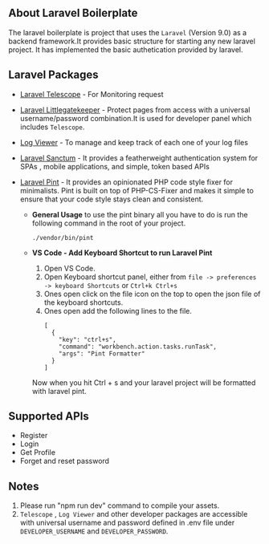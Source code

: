 ## About Laravel Boilerplate

The laravel boilerplate is project that uses the `Laravel` (Version 9.0) as a backend framework.It provides basic structure for starting any new laravel project.
It has implemented the basic authetication provided by laravel.


## Laravel Packages

- [Laravel Telescope](https://laravel.com/docs/9.x/telescope) - For Monitoring request
- [Laravel Littlegatekeeper](https://github.com/spatie/laravel-littlegatekeeper) - Protect pages from access with a universal username/password combination.It is used for developer panel which includes `Telescope`.
- [Log Viewer](https://github.com/ARCANEDEV/LogViewer) - To manage and keep track of each one of your log files
- [Laravel Sanctum](https://laravel.com/docs/9.x/sanctum) - It provides a featherweight authentication system for SPAs , mobile applications, and simple, token based APIs
- [Laravel Pint](https://laravel.com/docs/9.x/pint) - It provides an opinionated PHP code style fixer for minimalists. Pint is built on top of PHP-CS-Fixer and makes it simple to ensure that your code style stays clean and consistent.
	
	- __General Usage__
		to use the pint binary all you have to do is run the following command in the root of your project.
		```
		./vendor/bin/pint
		```
	
	- __VS Code - Add Keyboard Shortcut to run Laravel Pint__
        1. Open VS Code.
		2. Open Keyboard shortcut panel, either from `file -> preferences -> keyboard Shortcuts` or `Ctrl+k Ctrl+s`
		3. Ones open click on the file icon on the top to open the json file of the keyboard shortcuts.
		4. Ones open add the following lines to the file.
            ```
            [
              {
                "key": "ctrl+s",
                "command": "workbench.action.tasks.runTask",
                "args": "Pint Formatter"
              }
            ]
            ```
		Now when you hit Ctrl + s and your laravel project will be formatted with laravel pint.

## Supported APIs

- Register
- Login
- Get Profile
- Forget and reset password

## Notes

1. Please run "npm run dev" command to compile your assets.
2. `Telescope` , `Log Viewer` and other developer packages are accessible with universal username and password defined in .env file under `DEVELOPER_USERNAME` and `DEVELOPER_PASSWORD`.

